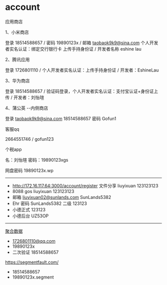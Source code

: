 # account

应用商店

1、小米商店

登录 18514588657 / 密码  19890123x / 邮箱 taobaok9k9@sina.com
个人开发者实名认证：绑定交行银行卡 上传手持身份证 / 开发者名称  eshine lau

2、腾讯应用

登录 1726801110 / 个人开发者实名认证：上传手持身份证  / 开发者：EshineLau

3、华为商店

登录 18514588657 / 验证码登录，个人开发者实名认证：支付宝认证+身份证上传  / 开发者：刘怡瑄

4、蒲公英 --内侧商店

登录
taobaok9k9@sina.com
18514588657
密码
Gofun1




客服qq

2664551746 / gofun123


个税app

名：刘怡瑄
密码：19890123xgs

网盘密码 19890123x.wp


---------------------
* http://172.16.117.64:3000/account/register  文件分享        liuyixuan  123123123
* 8088         gos liuyixuan   123123123
* 邮箱 liuyixuan02@sunlands.com  SunLands5382
* Ehr   密码 SunLands5382    二级 123123
* 小德正式 123123
* 小德后台 UZ53OP

---------------------

[聚合数据](https://www.juhe.cn/)
* 1726801110@qq.com  
* 19890123x
* 二次验证 18514588657




https://segmentfault.com/
* 18514588657
* 19890123x.segment
